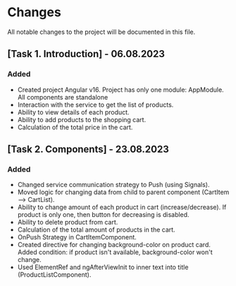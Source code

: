 # Changes

All notable changes to the project will be documented in this file.

## [Task 1. Introduction] - 06.08.2023

### Added

- Created project Angular v16. Project has only one module: AppModule. All components are standalone
- Interaction with the service to get the list of products.
- Ability to view details of each product.
- Ability to add products to the shopping cart.
- Calculation of the total price in the cart.


## [Task 2. Components] - 23.08.2023

### Added

- Changed service communication strategy to Push (using Signals).
- Moved logic for changing data from child to parent component (CartItem --> CartList).
- Ability to change amount of each product in cart (increase/decrease). If product is only one, then button for decreasing is disabled.
- Ability to delete product from cart.
- Calculation of the total amount of products in the cart.
- OnPush Strategy in CartItemComponent.
- Created directive for changing background-color on product card. Added condition: if product isn't available, background-color won't change.
- Used ElementRef and ngAfterViewInit to inner text into title (ProductListComponent).
